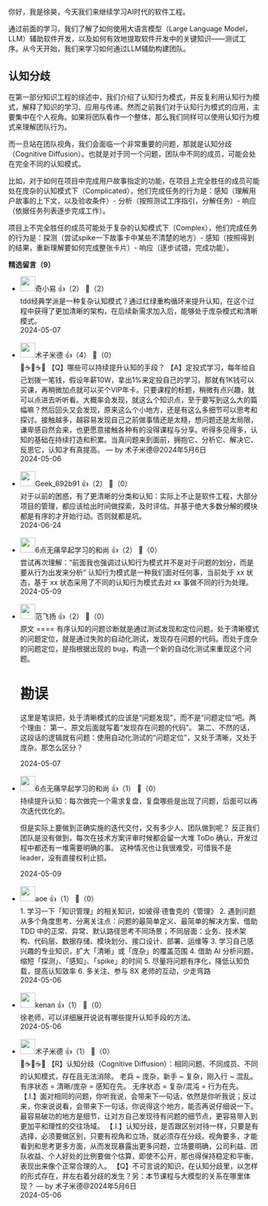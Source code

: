 你好，我是徐昊，今天我们来继续学习AI时代的软件工程。

通过前面的学习，我们了解了如何使用大语言模型（Large Language Model，LLM）辅助软件开发，以及如何有效地提取软件开发中的关键知识——测试工序。从今天开始，我们来学习如何通过LLM辅助构建团队。

## 认知分歧

在第一部分知识工程的综述中，我们介绍了认知行为模式，并反复利用认知行为模式，解释了知识的学习、应用与传递。然而之前我们对于认知行为模式的应用，主要集中在个人视角。如果将团队看作一个整体，那么我们同样可以使用认知行为模式来理解团队行为。

而一旦站在团队视角，我们会面临一个非常重要的问题，那就是认知分歧（Cognitive Diffusion）。也就是对于同一个问题，团队中不同的成员，可能会处在完全不同的认知模式。

比如，对于如何在项目中完成用户故事指定的功能，在项目上完全胜任的成员可能处在庞杂的认知模式下（Complicated），他们完成任务的行为是：感知（理解用户故事的上下文，以及验收条件）- 分析（按照测试工序指引，分解任务）- 响应（依据任务列表逐步完成工作）。

项目上不完全胜任的成员可能处于复杂的认知模式下（Complex），他们完成任务的行为是：探测（尝试spike一下故事卡中某些不清楚的地方）- 感知（按照得到的结果，重新理解要如何完成整张卡片）- 响应（逐步试错，完成功能）。
<div><strong>精选留言（9）</strong></div><ul>
<li><img src="https://static001.geekbang.org/account/avatar/00/11/de/cf/ef2e0501.jpg" width="30px"><span>奇小易</span> 👍（2） 💬（2）<div>tdd经典学派是一种复杂认知模式？通过红绿重构循环来提升认知，在这个过程中获得了更加清晰的架构，在后续新需求加入后，能够处于庞杂模式和清晰模式。</div>2024-05-07</li><br/><li><img src="https://static001.geekbang.org/account/avatar/00/1c/f6/27/c27599ae.jpg" width="30px"><span>术子米德</span> 👍（4） 💬（0）<div>🤔☕️🤔☕️🤔
【Q】哪些可以持续提升认知的手段？
【A】定投式学习，每年给自己划拨一笔钱，假设年薪10W，拿出1%来定投自己的学习，那就有1K钱可以买课，再稍微加点就可以买个VIP年卡。只要课程的标题，稍微有点兴趣，就可以点进去听听看。大概率会发现，就这么个知识点，至于要写到这么大的篇幅嘛？然后回头又会发现，原来这么个小地方，还是有这么多细节可以思考和探讨。接触越多，越容易发现自己之前做事情还是太糙，想问题还是太局限，谦卑感自然会来，也更愿意接触各种有的没得课程与分享。听得多见得多，认知的基础在持续打造和积累。当真问题来到面前，拥抱它、分析它、解决它、反思它，认知才有真提高。
— by 术子米德@2024年5月6日</div>2024-05-06</li><br/><li><img src="" width="30px"><span>Geek_692b91</span> 👍（2） 💬（0）<div>对于以前的困惑，有了更清晰的分类和认知：实际上不止是软件工程，大部分项目的管理，都应该给出时间做探索，及时评估。并基于绝大多数分解的模块都是有序的才开始行动。否则就都是坑。</div>2024-06-24</li><br/><li><img src="https://static001.geekbang.org/account/avatar/00/19/fd/58/1af629c7.jpg" width="30px"><span>6点无痛早起学习的和尚</span> 👍（2） 💬（0）<div>尝试再次理解：“前面我也强调过认知行为模式并不是对于问题的划分，而是要从行为出发来分析”
认知行为模式是一种我们面对任何事，当前处于 xx 状态，基于 xx 状态采用了不同的认知行为模式去对 xx 事做不同的行为处理。</div>2024-05-09</li><br/><li><img src="https://static001.geekbang.org/account/avatar/00/29/87/e1/b3edcc09.jpg" width="30px"><span>范飞扬</span> 👍（2） 💬（0）<div>原文
====
有序认知的问题诊断就是通过测试发现和定位问题。处于清晰模式的问题定位，就是通过失败的自动化测试，发现存在问题的代码。而处于庞杂的问题定位，是指根据出现的 bug，构造一个新的自动化测试来重现这个问题。

勘误
====
这里是笔误把，处于清晰模式的应该是“问题发现”，而不是“问题定位”吧。两个理由：
第一、原文后面就写着“发现存在问题的代码”。
第二、不然的话，这段话的逻辑就有问题：使用自动化测试的“问题定位”，又处于清晰，又处于庞杂。那怎么区分？</div>2024-05-07</li><br/><li><img src="https://static001.geekbang.org/account/avatar/00/19/fd/58/1af629c7.jpg" width="30px"><span>6点无痛早起学习的和尚</span> 👍（1） 💬（0）<div>持续提升认知：每次做完一个需求复盘，复盘哪些是出现了问题，后面可以再次迭代优化的。

但是实际上要做到正确实施的迭代交付，又有多少人、团队做到呢？
反正我们团队是没有做到，每次在技术方案评审时候都会留一大堆 ToDo 确认，开发过程中都还有一堆需要明确的事。
这种情况也让我很难受，可惜我不是 leader，没有直接权利止损。</div>2024-05-09</li><br/><li><img src="https://static001.geekbang.org/account/avatar/00/11/1d/de/62bfa83f.jpg" width="30px"><span>aoe</span> 👍（1） 💬（0）<div>1. 学习一下「知识管理」的相关知识，如彼得·德鲁克的《管理》
2. 遇到问题从多个角度思考、分离关注点：问题的最简单定义、最简单的解决方案、借助 TDD 中的正常、异常、默认路径思考不同场景；不同层面：业务、技术架构、代码层、数据存储、模块划分、接口设计、部署、运维等
3. 学习自己感兴趣的专业知识，扩大「清晰」或「庞杂」的覆盖范围
4. 借助 AI 分析问题，缩短「探测」、「感知」、「spike」的时间
5. 尽量将问题有序化，降低认知负载，提高认知效率
6. 多关注、参与 8X 老师的互动，少走弯路</div>2024-05-06</li><br/><li><img src="https://thirdwx.qlogo.cn/mmopen/vi_32/DYAIOgq83erAhtlpeFFwRk5g5LvzLcZgybImECIdKmhG1aPxdbnqWP6LmeNz5ibYibOedUwF7NjTy1asZqUur5uQ/132" width="30px"><span>kenan</span> 👍（1） 💬（0）<div>徐老师，可以详细展开说说有哪些提升认知手段的方法。</div>2024-05-06</li><br/><li><img src="https://static001.geekbang.org/account/avatar/00/1c/f6/27/c27599ae.jpg" width="30px"><span>术子米德</span> 👍（1） 💬（0）<div>🤔☕️🤔☕️🤔
【R】认知分歧（Cognitive Diffusion）：相同问题、不同成员、不同的认知模式，存在且无法消除。
老兵 ~ 庞杂，新手 ~ 复杂，刚入行 ~ 混乱。
有序状态 = 清晰&#47;庞杂 = 感知在先。
无序状态 = 复杂&#47;混沌 = 行为在先。
【.I.】面对相同的问题，你听我说，会带来下一句话，依然是你听我说；反过来，你来说说看，会带来下一句话，你说得这个地方，能否再说仔细说一下。最容易破功的地方是细节，让对方自己发现待有问题的细节点，更容易带入到更加平和理性的交往场域。
【.I.】认知分歧，是否跟区别对待一样，只要是有选择，必须要做区别，只要有视角和立场，就必须存在分歧。视角要多，才能看到和思考更多方面，从而发现暴露出更多问题，立场要明确，公司利益、团队收益、个人好处的比例要做个估算，即使不公开，那也得保持稳定和平衡，表现出来像个正常合理的人。
【Q】不可言说的知识，在认知分歧里，以怎样的形式存在，并左右着分歧的发生？另：本节课程与大模型的关系在哪里体现？
— by 术子米德@2024年5月6日</div>2024-05-06</li><br/>
</ul>